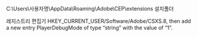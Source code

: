 C:\Users\사용자명\AppData\Roaming\Adobe\CEP\extensions 설치폴더

레지스트리 편집기
HKEY_CURRENT_USER/Software/Adobe/CSXS.8, then add a new entry PlayerDebugMode of type “string” with the value of “1”.
